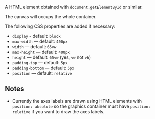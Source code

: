 A HTML element obtained with `document.getElementById` or similar.

The canvas will occupy the whole container.

The following CSS properties are added if necessary:
- `display` - default: `block`
- `max-width` — default: `400px`
- `width` — default: `65vw`
- `max-height` — default: `400px`
- `height` — default: `65vw` (yes, `vw` not `vh`)
- `padding-top` — default: `5px`
- `padding-bottom` — default: `5px`
- `position` — default: `relative`

## Notes
- Currently the axes labels are drawn using HTML elements with
  `position: absolute` so the graphics container must have
  `position: relative` if you want to draw the axes labels.
